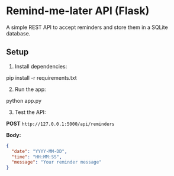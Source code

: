 # Remind-me-later API (Flask)

A simple REST API to accept reminders and store them in a SQLite database.

## Setup

1. Install dependencies:

pip install -r requirements.txt

2. Run the app:

python app.py

3. Test the API:

**POST** `http://127.0.0.1:5000/api/reminders`

**Body:**

```json
{
  "date": "YYYY-MM-DD",
  "time": "HH:MM:SS",
  "message": "Your reminder message"
}